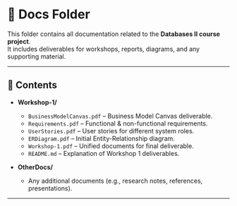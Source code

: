 # 📂 Docs Folder

This folder contains all documentation related to the **Databases II course project**.  
It includes deliverables for workshops, reports, diagrams, and any supporting material.  

---

## 📑 Contents

- **Workshop-1/**
  - `BusinessModelCanvas.pdf` – Business Model Canvas deliverable.
  - `Requirements.pdf` – Functional & non-functional requirements.
  - `UserStories.pdf` – User stories for different system roles.
  - `ERDiagram.pdf` – Initial Entity-Relationship diagram.
  - `Workshop-1.pdf` – Unified documents for final deliverable.
  - `README.md` – Explanation of Workshop 1 deliverables.

- **OtherDocs/**  
  - Any additional documents (e.g., research notes, references, presentations).  
---

